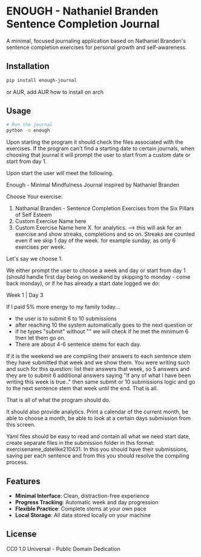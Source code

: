 # ENOUGH - Nathaniel Branden Sentence Completion Journal

A minimal, focused journaling application based on Nathaniel Branden's sentence completion exercises for personal growth and self-awareness.

## Installation

```bash
pip install enough-journal
```
or AUR, add AUR how to install on arch
## Usage

```bash
# Run the journal
python -m enough
```

Upon starting the program it should check the files associated with the exercises. If the program can't find a starting date to certain journals, when choosing that journal it will prompt the user to start from a custom date or start from day 1. 

Upon start the user will meet the following. 

Enough - Minimal Mindfulness Journal inspired by Nathaniel Branden

Choose Your exercise: 
1. Nathanial Branden - Sentence Completion Exercises from the Six Pillars of Self Esteem
2. Custom Exercise Name here
3. Custom Exercise Name here
X. for analytics. --> this will ask for an exercise and show streaks, completions and so on. Streaks are counted even if we skip 1 day of the week. for example sunday, as only 6 exercises per week.

Let's say we choose 1. 

We either prompt the user to choose a week and day or start from day 1 (should handle first day being on weekend by skipping to monday - come back monday), or if he has already a start date logged we do: 

Week 1  |  Day 3

If I paid 5% more energy to my family today... 
- the user is to submit 6 to 10 submissions
- after reaching 10 the system automatically goes to the next question or
- if he types "submit" without "" we will check if he met the minimum 6 then let them go on.
- There are about 4-6 sentence stems for each day.

If it is the weekend we are compiling their answers to each sentence stem they have submitted that week and we show them. You were writing such and such for this question: list their answers that week, so 5 answers and they are to submit 6 additional answers saying "If any of what I have been writing this week is true.." then same submit or 10 submissions logic and go to the next sentence stem that week until the end. That is all.

That is all of what the program should do.

It should also provide analytics. Print a calendar of the current month, be able to choose a month, be able to look at a certain days submission from this screen.

Yaml files should be easy to read and contain all what we need start date, create separate files in the submission folder in this format: exercisename_datelike210431. In this you should have their submissions, saving per each sentence and from this you should resolve the compiling process.

## Features

- **Minimal Interface**: Clean, distraction-free experience
- **Progress Tracking**: Automatic week and day progression
- **Flexible Practice**: Complete stems at your own pace
- **Local Storage**: All data stored locally on your machine

## License

CC0 1.0 Universal - Public Domain Dedication 